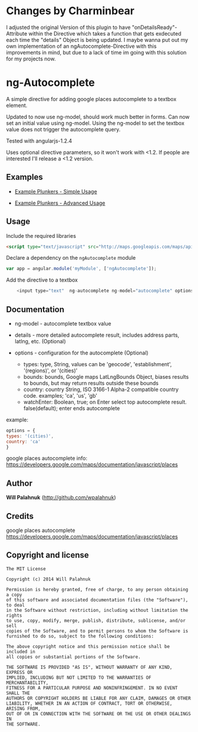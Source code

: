 # Changes by Charminbear
I adjusted the original Version of this plugin to have "onDetailsReady"-Attribute within the Directive which takes a function that gets exdecuted each time the "details" Object is being updated. I maybe wanna put out my own implementation of an ngAutocomplete-Directive with this improvements in mind, but due to a lack of time im going with this solution for my projects now.


# ng-Autocomplete

A simple directive for adding google places autocomplete to a textbox element. 

Updated to now use ng-model, should work much better in forms. Can now set an initial value using ng-model. Using the ng-model to set the textbox value does not trigger the autocomplete query.

Tested with angularjs-1.2.4

Uses optional directive parameters, so it won't work with <1.2. If people are interested I'll release a <1.2 version.

## Examples

+ [Example Plunkers - Simple Usage](http://plnkr.co/edit/GE34ojss9xMGm0024FvM?p=preview)

+ [Example Plunkers - Advanced Usage](http://plnkr.co/edit/GF3nM3XfYX9El2w11pGo?p=preview)

## Usage

Include the required libraries 
```html
<script type="text/javascript" src="http://maps.googleapis.com/maps/api/js?libraries=places&sensor=false"></script>
```

Declare a dependency on the `ngAutocomplete` module
``` javascript
var app = angular.module('myModule', ['ngAutocomplete']);
```

Add the directive to a textbox

``` javascript
    <input type="text"  ng-autocomplete ng-model="autocomplete" options="options" details="details"/>
```

## Documentation

+ ng-model - autocomplete textbox value

+ details - more detailed autocomplete result, includes address parts, latlng, etc. (Optional)

+ options - configuration for the autocomplete (Optional)

    + types: type,        String, values can be 'geocode', 'establishment', '(regions)', or '(cities)'
	+ bounds: bounds,     Google maps LatLngBounds Object, biases results to bounds, but may return results outside these bounds
	+ country: country    String, ISO 3166-1 Alpha-2 compatible country code. examples; 'ca', 'us', 'gb'
    + watchEnter:         Boolean, true; on Enter select top autocomplete result. false(default); enter ends autocomplete  

example: 
``` javascript
options = {
types: '(cities)',
country: 'ca'
}
```

google places autocomplete info: https://developers.google.com/maps/documentation/javascript/places

## Author

**Will Palahnuk** (http://github.com/wpalahnuk)

## Credits

google places autocomplete https://developers.google.com/maps/documentation/javascript/places

## Copyright and license

    The MIT License

	Copyright (c) 2014 Will Palahnuk

	Permission is hereby granted, free of charge, to any person obtaining a copy
	of this software and associated documentation files (the "Software"), to deal
	in the Software without restriction, including without limitation the rights
	to use, copy, modify, merge, publish, distribute, sublicense, and/or sell
	copies of the Software, and to permit persons to whom the Software is
	furnished to do so, subject to the following conditions:

	The above copyright notice and this permission notice shall be included in
	all copies or substantial portions of the Software.

	THE SOFTWARE IS PROVIDED "AS IS", WITHOUT WARRANTY OF ANY KIND, EXPRESS OR
	IMPLIED, INCLUDING BUT NOT LIMITED TO THE WARRANTIES OF MERCHANTABILITY,
	FITNESS FOR A PARTICULAR PURPOSE AND NONINFRINGEMENT. IN NO EVENT SHALL THE
	AUTHORS OR COPYRIGHT HOLDERS BE LIABLE FOR ANY CLAIM, DAMAGES OR OTHER
	LIABILITY, WHETHER IN AN ACTION OF CONTRACT, TORT OR OTHERWISE, ARISING FROM,
	OUT OF OR IN CONNECTION WITH THE SOFTWARE OR THE USE OR OTHER DEALINGS IN
	THE SOFTWARE.
